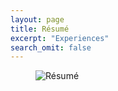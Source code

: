 ```yaml
---
layout: page
title: Résumé
excerpt: "Experiences"
search_omit: false
---
```

<figure>
    <img src="https://app.box.com/shared/static/ea2tig4va66qwoex4tqpyy4frd7z1qqn.png" alt="Résumé">
</figure>
